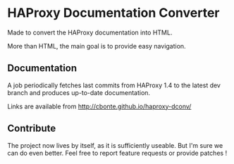 
# HAProxy Documentation Converter

Made to convert the HAProxy documentation into HTML.

More than HTML, the main goal is to provide easy navigation.

## Documentation

A job periodically fetches last commits from HAProxy 1.4 to the latest dev branch and produces up-to-date documentation.

Links are available from http://cbonte.github.io/haproxy-dconv/

## Contribute

The project now lives by itself, as it is sufficiently useable. But I'm sure we can do even better.
Feel free to report feature requests or provide patches !
